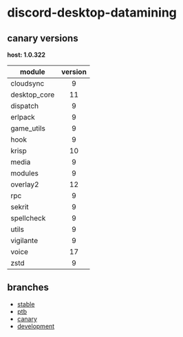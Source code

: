 # discord-desktop-datamining

## canary versions

**host: 1.0.322**

| module | version |
| ------ | :-----: |
| cloudsync | 9 |
| desktop_core | 11 |
| dispatch | 9 |
| erlpack | 9 |
| game_utils | 9 |
| hook | 9 |
| krisp | 10 |
| media | 9 |
| modules | 9 |
| overlay2 | 12 |
| rpc | 9 |
| sekrit | 9 |
| spellcheck | 9 |
| utils | 9 |
| vigilante | 9 |
| voice | 17 |
| zstd | 9 |

## branches

- [stable](https://github.com/OpenAsar/discord-desktop-datamining/tree/stable)
- [ptb](https://github.com/OpenAsar/discord-desktop-datamining/tree/ptb)
- [canary](https://github.com/OpenAsar/discord-desktop-datamining/tree/canary)
- [development](https://github.com/OpenAsar/discord-desktop-datamining/tree/development)